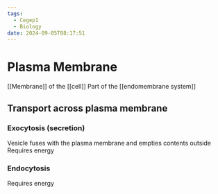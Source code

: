 ```yaml
---
tags:
  - Cegep1
  - Biology
date: 2024-09-05T08:17:51
---
```


# Plasma Membrane

[[Membrane]] of the [[cell]]
Part of the [[endomembrane system]]

## Transport across plasma membrane

### Exocytosis (secretion)

Vesicle fuses with the plasma membrane and empties contents outside
Requires energy

### Endocytosis

Requires energy